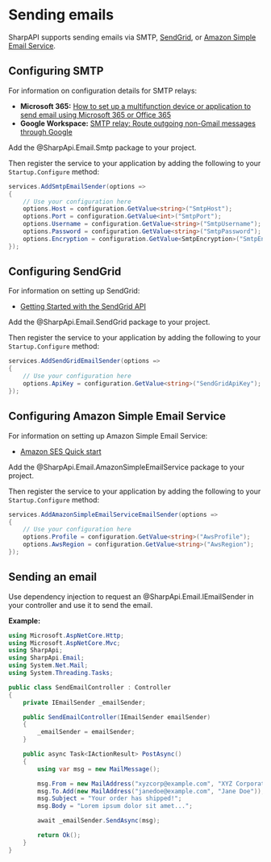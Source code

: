 # Sending emails

SharpAPI supports sending emails via SMTP, [SendGrid](https://sendgrid.com/), or [Amazon Simple Email Service](https://aws.amazon.com/ses/).

## Configuring SMTP

For information on configuration details for SMTP relays:

* **Microsoft 365:** [How to set up a multifunction device or application to send email using Microsoft 365 or Office 365](https://docs.microsoft.com/exchange/mail-flow-best-practices/how-to-set-up-a-multifunction-device-or-application-to-send-email-using-microsoft-365-or-office-365)
* **Google Workspace:** [SMTP relay: Route outgoing non-Gmail messages through Google](https://support.google.com/a/answer/2956491/)

Add the @SharpApi.Email.Smtp package to your project.

Then register the service to your application by adding the following to your `Startup.Configure` method:

```cs
services.AddSmtpEmailSender(options =>
{
    // Use your configuration here
    options.Host = configuration.GetValue<string>("SmtpHost");
    options.Port = configuration.GetValue<int>("SmtpPort");
    options.Username = configuration.GetValue<string>("SmtpUsername");
    options.Password = configuration.GetValue<string>("SmtpPassword");
    options.Encryption = configuration.GetValue<SmtpEncryption>("SmtpEncryption");
});
```

## Configuring SendGrid

For information on setting up SendGrid:

* [Getting Started with the SendGrid API](https://sendgrid.com/docs/for-developers/sending-email/api-getting-started/)

Add the @SharpApi.Email.SendGrid package to your project.

Then register the service to your application by adding the following to your `Startup.Configure` method:

```cs
services.AddSendGridEmailSender(options =>
{
    // Use your configuration here
    options.ApiKey = configuration.GetValue<string>("SendGridApiKey");
});
```

## Configuring Amazon Simple Email Service

For information on setting up Amazon Simple Email Service:

* [Amazon SES Quick start](https://docs.aws.amazon.com/ses/latest/DeveloperGuide/quick-start.html)

Add the @SharpApi.Email.AmazonSimpleEmailService package to your project.

Then register the service to your application by adding the following to your  `Startup.Configure` method:

```cs
services.AddAmazonSimpleEmailServiceEmailSender(options =>
{
    // Use your configuration here
    options.Profile = configuration.GetValue<string>("AwsProfile");
    options.AwsRegion = configuration.GetValue<string>("AwsRegion");
});
```

## Sending an email

Use dependency injection to request an @SharpApi.Email.IEmailSender in your controller and use it to send the email.

**Example:**

```cs
using Microsoft.AspNetCore.Http;
using Microsoft.AspNetCore.Mvc;
using SharpApi;
using SharpApi.Email;
using System.Net.Mail;
using System.Threading.Tasks;

public class SendEmailController : Controller
{
    private IEmailSender _emailSender;

    public SendEmailController(IEmailSender emailSender)
    {
        _emailSender = emailSender;
    }

    public async Task<IActionResult> PostAsync()
    {
        using var msg = new MailMessage();

        msg.From = new MailAddress("xyzcorp@example.com", "XYZ Corporation");
        msg.To.Add(new MailAddress("janedoe@example.com", "Jane Doe"));
        msg.Subject = "Your order has shipped!";
        msg.Body = "Lorem ipsum dolor sit amet...";

        await _emailSender.SendAsync(msg);

        return Ok();
    }
}
```

